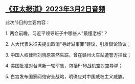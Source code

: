 <!--1677798476000-->
[《亚太报道》2023年3月2日音频](https://www.rfa.org/mandarin/yataibaodao/apr-audio/yp-03022023094321.html)
------

<p>此次节目的主要内容：</p><p>1. 两会前瞻，习近平领导班子中哪些人"最懂老板"？</p><p>2. 人大代表朱征夫提出取消"寻衅滋事罪"建议，引发舆论热议；</p><p>3. 中国人权律师刘晓原突然失踪，曾在赣州火车站遭警方拦截；</p><p>4. 美国批准对台湾新一轮军售，包括F-16战机空对空导弹；</p><p>5. 白宫发布国家网络安全战略，明确应对中国威权主义威胁。</p>
